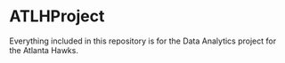 # ATLHProject
Everything included in this repository is for the Data Analytics project for the Atlanta Hawks.
